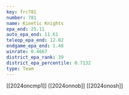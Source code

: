```yaml
---
key: frc781
number: 781
name: Kinetic Knights
epa_end: 25.11
auto_epa_end: 11.61
teleop_epa_end: 12.02
endgame_epa_end: 1.48
winrate: 0.4667
district_epa_rank: 39
district_epa_percentile: 0.7132
type: Team
---
```

[[2024oncmp1]]
[[2024onnob]]
[[2024onosh]]
